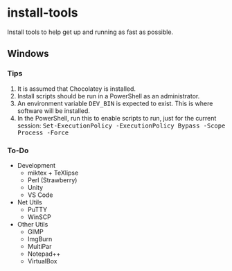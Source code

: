 # install-tools
Install tools to help get up and running as fast as possible.

## Windows

### Tips
1. It is assumed that Chocolatey is installed.
2. Install scripts should be run in a PowerShell as an administrator.
3. An environment variable <tt>DEV_BIN</tt> is expected to exist. This is where
  software will be installed.
4. In the PowerShell, run this to enable scripts to run, just for the current
  session:
  <tt>Set-ExecutionPolicy  -ExecutionPolicy Bypass -Scope Process -Force</tt>

### To-Do
* Development
    * miktex + TeXlipse
    * Perl (Strawberry)
    * Unity
    * VS Code
* Net Utils
    * PuTTY
    * WinSCP
* Other Utils
    * GIMP
    * ImgBurn
    * MultiPar
    * Notepad++
    * VirtualBox